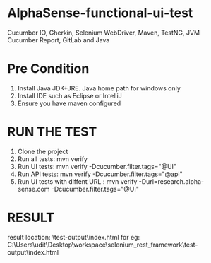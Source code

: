 # AlphaSense-functional-ui-test
Cucumber IO, Gherkin, Selenium WebDriver, Maven, TestNG, JVM Cucumber Report, GitLab and Java

# Pre Condition
1. Install Java JDK+JRE. Java home path for windows only
2. Install IDE such as Eclipse or IntelliJ
3. Ensure you have maven configured

# RUN THE TEST
1. Clone the project
1. Run all tests: mvn verify
2. Run UI tests: mvn verify -Dcucumber.filter.tags="@UI"
3. Run API tests: mvn verify -Dcucumber.filter.tags="@api"
4. Run UI tests with diffent URL : mvn verify -Durl=research.alpha-sense.com  -Dcucumber.filter.tags="@UI"

# RESULT
result location: <project folder>\test-output\index.html
for eg: C:\Users\udit\Desktop\workspace\selenium_rest_framework\test-output\index.html